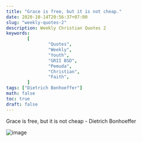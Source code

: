 ```yaml
---
title: "Grace is free, but it is not cheap."
date: 2020-10-14T20:56:37+07:00
slug: "weekly-quotes-2"
description: Weekly Christian Quotes 2
keywords:
        [
                "Quotes",
                "Weekly",
                "Youth",
                "GRII BSD",
                "Pemuda",
                "Christian",
                "Faith",
        ]
tags: ["Dietrich Bonhoeffer"]
math: false
toc: true
draft: false
---
```


Grace is free, but it is not cheap - Dietrich Bonhoeffer

![image](/images/quotes/20201014.jpeg)
